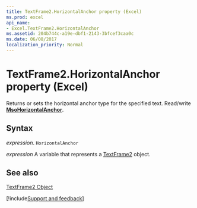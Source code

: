 ```yaml
---
title: TextFrame2.HorizontalAnchor property (Excel)
ms.prod: excel
api_name:
- Excel.TextFrame2.HorizontalAnchor
ms.assetid: 204b744c-a19e-dbf1-2143-3bfcef3caa0c
ms.date: 06/08/2017
localization_priority: Normal
---
```



# TextFrame2.HorizontalAnchor property (Excel)

Returns or sets the horizontal anchor type for the specified text. Read/write  **[MsoHorizontalAnchor](Office.MsoHorizontalAnchor.md)**.


## Syntax

_expression_. `HorizontalAnchor`

_expression_ A variable that represents a [TextFrame2](./Excel.TextFrame2.md) object.


## See also


[TextFrame2 Object](Excel.TextFrame2.md)

[!include[Support and feedback](~/includes/feedback-boilerplate.md)]
